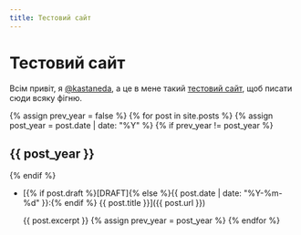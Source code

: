 ```yaml
---
title: Тестовий сайт
---
```


Тестовий сайт
=============

Всім привіт, я [@kastaneda][1], а це в мене такий [тестовий сайт][2], щоб писати сюди всяку фігню.

{% assign prev_year = false %}
{% for post in site.posts %}
{% assign post_year = post.date | date: "%Y" %}
{% if prev_year != post_year %}

## {{ post_year }}

{% endif %}
- [{% if post.draft %}[DRAFT]{% else %}{{ post.date | date: "%Y-%m-%d" }}:{% endif %} {{ post.title }}]({{ post.url }})

  {{ post.excerpt }}
{% assign prev_year = post_year %}
{% endfor %}

[1]: https://twitter.com/kastaneda
[2]: /2021/07/02/why-test.html
